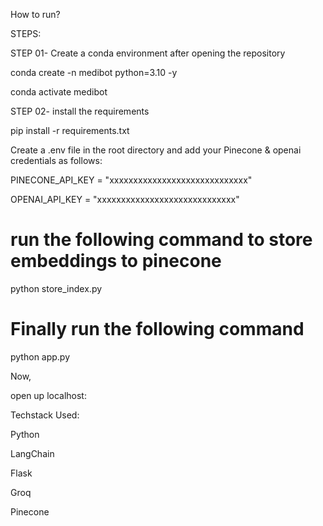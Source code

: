 How to run?

STEPS:

STEP 01- Create a conda environment after opening the repository

conda create -n medibot python=3.10 -y

conda activate medibot

STEP 02- install the requirements

pip install -r requirements.txt

Create a .env file in the root directory and add your Pinecone & openai credentials as follows:

PINECONE_API_KEY = "xxxxxxxxxxxxxxxxxxxxxxxxxxxxx"

OPENAI_API_KEY = "xxxxxxxxxxxxxxxxxxxxxxxxxxxxx"

# run the following command to store embeddings to pinecone

python store_index.py

# Finally run the following command

python app.py

Now,

open up localhost:

Techstack Used:

Python

LangChain

Flask

Groq

Pinecone
